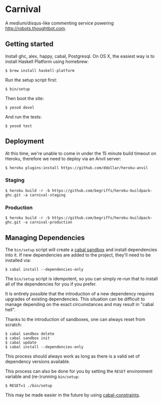 # Carnival

A medium/disqus-like commenting service powering http://robots.thoughtbot.com.

## Getting started

Install ghc, alex, happy, cabal, Postgresql. On OS X, the easiest way is to
install Haskell Platform using homebrew:

    $ brew install haskell-platform

Run the setup script first:

    $ bin/setup

Then boot the site:

    $ yesod devel

And run the tests:

    $ yesod test

## Deployment

At this time, we're unable to come in under the 15 minute build timeout 
on Heroku, therefore we need to deploy via an Anvil server:

```
$ heroku plugins:install https://github.com/ddollar/heroku-anvil
```

### Staging

```
$ heroku build -r -b https://github.com/begriffs/heroku-buildpack-ghc.git -a carnival-staging
```

### Production

```
$ heroku build -r -b https://github.com/begriffs/heroku-buildpack-ghc.git -a carnival-production
```

## Managing Dependencies

The `bin/setup` script will create a [cabal sandbox][cabal-sandbox] and 
install dependencies into it. If new dependencies are added to the 
project, they'll need to be installed via:

[cabal-sandbox]: http://coldwa.st/e/blog/2013-08-20-Cabal-sandbox.html

```
$ cabal install --dependencies-only
```

The `bin/setup` script is idempotent, so you can simply re-run that to 
install all of the dependencies for you if you prefer.

It is entirely possible that the introduction of a new dependency 
requires upgrades of existing dependencies. This situation can be 
difficult to manage depending on the exact circumstances and may result 
in "cabal hell".

Thanks to the introduction of sandboxes, one can always reset from 
scratch:

```
$ cabal sandbox delete
$ cabal sandbox init
$ cabal update
$ cabal install --dependencies-only
```

This process should always work as long as there is a valid set of 
dependency versions available.

This process can also be done for you by setting the `RESET` environment 
variable and (re-)running `bin/setup`:

```
$ RESET=1 ./bin/setup
```

This may be made easier in the future by using [cabal-constraints][cabal-constraints].

[cabal-constraints]: https://github.com/thoughtbot/carnival/issues/5
